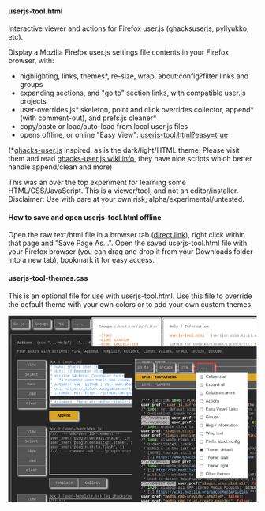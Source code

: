#### userjs-tool.html
Interactive viewer and actions for Firefox user.js (ghacksuserjs, pyllyukko, etc).

Display a Mozilla Firefox user.js settings file contents in your Firefox browser, with:
* highlighting, links, themes*, re-size, wrap, about:config?filter links and groups
* expanding sections, and "go to" section links, with compatible user.js projects
* user-overrides.js* skeleton, point and click overrides collector, append* (with comment-out), and prefs.js cleaner*
* copy/paste or load/auto-load from local user.js files
* opens offline, or online "Easy View": [userjs-tool.html?easy=true](https://icpantsparti.github.io/firefox-user.js-tool/userjs-tool.html?easy=true)

(*[ghacks-user.js](https://github.com/ghacksuserjs/ghacks-user.js) inspired, as is the dark/light/HTML theme.  Please visit them and read [ghacks-user.js wiki info](https://github.com/ghacksuserjs/ghacks-user.js/wiki), they have nice scripts which better handle append/clean and more)

This was an over the top experiment for learning some HTML/CSS/JavaScript.
This is a viewer/tool, and not an editor/installer.
Disclaimer: Use with care at your own risk, alpha/experimental/untested.

#### How to save and open userjs-tool.html offline
Open the raw text/html file in a browser tab ([direct link](https://raw.githubusercontent.com/icpantsparti/firefox-user.js-tool/master/userjs-tool.html)), right click within that page and "Save Page As...".  Open the saved userjs-tool.html file with your Firefox browser (you can drag and drop it from your Downloads folder into a new tab), bookmark it for easy access.

#### userjs-tool-themes.css
This is an optional file for use with userjs-tool.html.  Use this file to override the default theme with your own colors or to add your own custom themes.

![](/images/userjs-tool.png)
